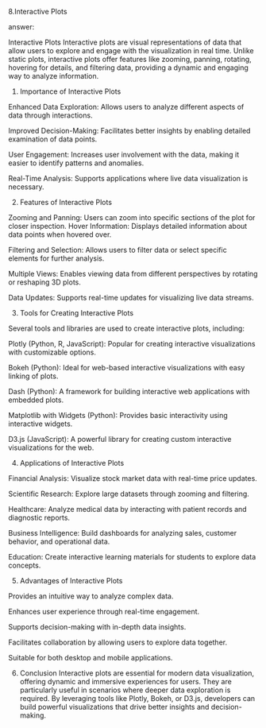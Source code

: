 8.Interactive Plots

answer:

Interactive Plots
Interactive plots are visual representations of data that allow users to explore and engage with the visualization in real time. Unlike static plots, interactive plots offer features like zooming, panning, rotating, hovering for details, and filtering data, providing a dynamic and engaging way to analyze information.

1. Importance of Interactive Plots

Enhanced Data Exploration: Allows users to analyze different aspects of data through interactions.

Improved Decision-Making: Facilitates better insights by enabling detailed examination of data points.

User Engagement: Increases user involvement with the data, making it easier to identify patterns and anomalies.

Real-Time Analysis: Supports applications where live data visualization is necessary.

2. Features of Interactive Plots

Zooming and Panning: Users can zoom into specific sections of the plot for closer inspection.
Hover Information: Displays detailed information about data points when hovered over.

Filtering and Selection: Allows users to filter data or select specific elements for further analysis.

Multiple Views: Enables viewing data from different perspectives by rotating or reshaping 3D plots.

Data Updates: Supports real-time updates for visualizing live data streams.

3. Tools for Creating Interactive Plots

Several tools and libraries are used to create interactive plots, including:

Plotly (Python, R, JavaScript): Popular for creating interactive visualizations with customizable options.

Bokeh (Python): Ideal for web-based interactive visualizations with easy linking of plots.

Dash (Python): A framework for building interactive web applications with embedded plots.

Matplotlib with Widgets (Python): Provides basic interactivity using interactive widgets.

D3.js (JavaScript): A powerful library for creating custom interactive visualizations for the web.

4. Applications of Interactive Plots

Financial Analysis: Visualize stock market data with real-time price updates.

Scientific Research: Explore large datasets through zooming and filtering.

Healthcare: Analyze medical data by interacting with patient records and diagnostic reports.

Business Intelligence: Build dashboards for analyzing sales, customer behavior, and operational data.

Education: Create interactive learning materials for students to explore data concepts.

5. Advantages of Interactive Plots

Provides an intuitive way to analyze complex data.

Enhances user experience through real-time engagement.

Supports decision-making with in-depth data insights.

Facilitates collaboration by allowing users to explore data together.

Suitable for both desktop and mobile applications.

6. Conclusion
Interactive plots are essential for modern data visualization, offering dynamic and immersive experiences for users. They are particularly useful in scenarios where deeper data exploration is required. By leveraging tools like Plotly, Bokeh, or D3.js, developers can build powerful visualizations that drive better insights and decision-making.